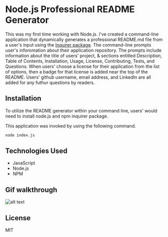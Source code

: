 # Node.js Professional README Generator

This was my first time working with Node.js. I've created a command-line application that dynamically generates a professional README.md file from a user's input using the [Inquirer package](https://www.npmjs.com/package/inquirer). The command-line prompts user's inforomation about their application repository. The prompts include information about the title of users' project, & sections entitled Description, Table of Contents, Installation, Usage, License, Contributing, Tests, and Questions. When users' choose a license for their application from the list of options, then a badge for that license is added near the top of the README. Users' github username, email address, and LinkedIn are all added for any futhur questions by readers. 


## Installation
 To utilize the README generator within your command line, users' would need to install node.js and npm inquirer package. 

This application was invoked by using the following command. 
 ```bash
node index.js
```

## Technologies Used
- JavaScript
- Node.js
- NPM



## Gif walkthrough
![alt text]()

## License
MIT






